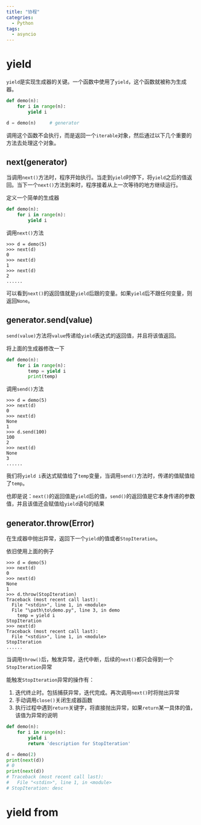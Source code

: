 ```yaml
---
title: "协程"
categries: 
  - Python
tags:
  - asyncio
---
```


# **yield**
`yield`是实现生成器的关键。一个函数中使用了`yield`，这个函数就被称为生成器。
```python
def demo(n):
    for i in range(n):
        yield i

d = demo(n)     # generator
```
调用这个函数不会执行，而是返回一个`iterable`对象，然后通过以下几个重要的方法去处理这个对象。

## **next(generator)**
当调用`next()`方法时，程序开始执行。当走到`yield`时停下，将`yield`之后的值返回。当下一个`next()`方法到来时，程序接着从上一次等待的地方继续运行。

定义一个简单的生成器
```python
def demo(n):
    for i in range(n):
        yield i
```

调用`next()`方法
```shell
>>> d = demo(5)
>>> next(d)
0
>>> next(d)
1
>>> next(d)
2
......
```
可以看到`next()`的返回值就是`yield`后跟的变量。如果`yield`后不跟任何变量，则返回`None`。

## **generator.send(value)**
`send(value)`方法将`value`传递给`yield`表达式的返回值，并且将该值返回。

将上面的生成器修改一下
```python
def demo(n):
    for i in range(n):
        temp = yield i
        print(temp)
```

调用`send()`方法
```shell
>>> d = demo(5)
>>> next(d)
0
>>> next(d)
None
1
>>> d.send(100)
100
2
>>> next(d)
None
3
......
```
我们将`yield i`表达式赋值给了`temp`变量，当调用`send()`方法时，传递的值赋值给了`temp`。

也即是说：`next()`的返回值是`yield`后的值，`send()`的返回值是它本身传递的参数值，并且该值还会赋值给`yield`语句的结果

## **generator.throw(Error)**
在生成器中抛出异常，返回下一个`yield`的值或者`StopIteration`。

依旧使用上面的例子
```shell
>>> d = demo(5)
>>> next(d)
0
>>> next(d)
None
1
>>> d.throw(StopIteration)
Traceback (most recent call last):
  File "<stdin>", line 1, in <module>
  File "\path\to\demo.py", line 3, in demo
    temp = yield i
StopIteration
>>> next(d)
Traceback (most recent call last):
  File "<stdin>", line 1, in <module>
StopIteration
......
```
当调用`throw()`后，触发异常，迭代中断，后续的`next()`都只会得到一个`StopIteration`异常

能触发`StopIteration`异常的操作有：
1. 迭代终止时。包括捕获异常，迭代完成。再次调用`next()`时将抛出异常
2. 手动调用`close()`关闭生成器函数
3. 执行过程中遇到`return`关键字，将直接抛出异常，如果`return`某一具体的值，该值为异常的说明
```python
def demo(n):
	for i in range(n):
		yield i
		return 'description for StopIteration'

d = demo(2)
print(next(d))
# 0
print(next(d))
# Traceback (most recent call last):
#   File "<stdin>", line 1, in <module>
# StopIteration: desc
```

# **yield from**